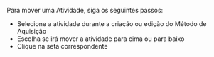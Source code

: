 Para mover uma Atividade, siga os seguintes passos:

* Selecione a atividade durante a criação ou edição do Método de Aquisição
* Escolha se irá mover a atividade para cima ou para baixo
* Clique na seta correspondente
